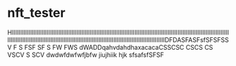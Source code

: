 # nft_tester

HIIIIIIIIIIIIIIIIIIIIIIIIIIIIIIIIIIIIIIIIIIIIIIIIIIIIIIIIIIIIIIIIIIIIIIIIIIIIIIIIIIIIIIIIIIIIIIIIIIIIIIIIIIIIIIIIIIIIIIIIIIIIIIIIIIIIIIIIIIIIIIIIIIIIIIIIIIIIIIIIIIIIIIIIIIIIIIIIIIIIIIIIIIIIIIIIIIIIIIIIIIIIIIIIIIIIIIIIIIIIIIIIIIDFDASFASFsfSFSFSSV
F
S
FSF
SF
S
FW
FWS
dWADDqahvdahdhaxacacaCSSCSC
CSCS
CS
VSCV
S
SCV
dwdwfdwfwfjbfw
jiujhiik
hjk
sfsafsfSFSF
